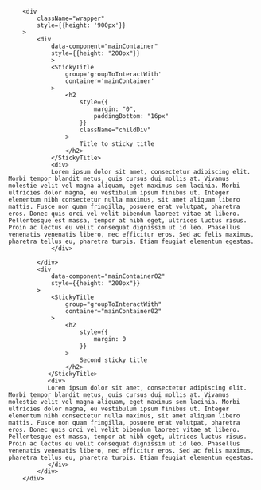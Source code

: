         <div
            className="wrapper"
            style={{height: '900px'}}
        >
            <div 
                data-component="mainContainer"
                style={{height: "200px"}}
                >
                <StickyTitle
                    group='groupToInteractWith'
                    container='mainContainer'
                >
                    <h2
                        style={{
                            margin: "0",
                            paddingBottom: "16px"
                        }}
                        className="childDiv"
                    >
                        Title to sticky title
                    </h2>
                </StickyTitle>
                <div>
                Lorem ipsum dolor sit amet, consectetur adipiscing elit. Morbi tempor blandit metus, quis cursus dui mollis at. Vivamus molestie velit vel magna aliquam, eget maximus sem lacinia. Morbi ultricies dolor magna, eu vestibulum ipsum finibus ut. Integer elementum nibh consectetur nulla maximus, sit amet aliquam libero mattis. Fusce non quam fringilla, posuere erat volutpat, pharetra eros. Donec quis orci vel velit bibendum laoreet vitae at libero. Pellentesque est massa, tempor at nibh eget, ultrices luctus risus. Proin ac lectus eu velit consequat dignissim ut id leo. Phasellus venenatis venenatis libero, nec efficitur eros. Sed ac felis maximus, pharetra tellus eu, pharetra turpis. Etiam feugiat elementum egestas.
                </div>
                
            </div>
            <div 
                data-component="mainContainer02"
                style={{height: "200px"}}
            >
                <StickyTitle
                    group="groupToInteractWith"
                    container="mainContainer02"
                >
                    <h2
                        style={{
                            margin: 0
                        }}
                    >
                        Second sticky title
                    </h2>
               </StickyTitle>
               <div>
               Lorem ipsum dolor sit amet, consectetur adipiscing elit. Morbi tempor blandit metus, quis cursus dui mollis at. Vivamus molestie velit vel magna aliquam, eget maximus sem lacinia. Morbi ultricies dolor magna, eu vestibulum ipsum finibus ut. Integer elementum nibh consectetur nulla maximus, sit amet aliquam libero mattis. Fusce non quam fringilla, posuere erat volutpat, pharetra eros. Donec quis orci vel velit bibendum laoreet vitae at libero. Pellentesque est massa, tempor at nibh eget, ultrices luctus risus. Proin ac lectus eu velit consequat dignissim ut id leo. Phasellus venenatis venenatis libero, nec efficitur eros. Sed ac felis maximus, pharetra tellus eu, pharetra turpis. Etiam feugiat elementum egestas.
               </div>
            </div>
        </div>